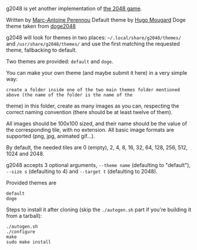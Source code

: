 g2048 is yet another implementation of [the 2048 game](http://gabrielecirulli.github.io/2048/).

Written by [Marc-Antoine Perennou](http://www.imagination-land.org/)
Default theme by [Hugo Mougard](http://blog.crydee.eu/)
Doge theme taken from [doge2048](http://doge2048.com/)

g2048 will look for themes in two places: `~/.local/share/g2048/themes/` and `/usr/share/g2048/themes/`
and use the first matching the requested theme, fallbacking to default.

Two themes are provided: `default` and `doge`.

You can make your own theme (and maybe submit it here) in a very simple way:

    create a folder inside one of the two main themes folder mentioned above (the name of the folder is the name of the
theme)
    in this folder, create as many images as you can, respecting the correct naming convention (there should be at least
twelve of them).

All images should be 100x100 sized, and their name should be the value of the corresponding tile, with no extension. All
basic image formats are supported (png, jpg, animated gif...).

By default, the needed tiles are 0 (empty), 2, 4, 8, 16, 32, 64, 128, 256, 512, 1024 and 2048.

g2048 accepts 3 optional arguments, `--theme name` (defaulting to "default"), `--size s` (defaulting to 4) and
`--target t` (defaulting to 2048).

Provided themes are

    default
    doge

Steps to install it after cloning (skip the `./autogen.sh` part if you're building it from a tarball):

    ./autogen.sh
    ./configure
    make
    sudo make install

